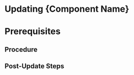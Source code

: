 # Updating {Component Name}

# Prerequisites

<!--Describe the prerequisites for updating your service (if there are some).-->

## Procedure

<!--Describe the update steps in a logical sequence.-->

## Post-Update Steps

<!--Describe any post-update steps that you might need. If monitors need to be recreated after an update, add this information to the update structure of your service/component.-->

<!--For more information, see [Documentation Guidelines for Operator Documentation](https://wiki.one.int.sap/wiki/display/NDW/Documentation+Guidelines+for+Operator+Documentation#DocumentationGuidelinesforOperatorDocumentation-InstallationandUpdate)-->
